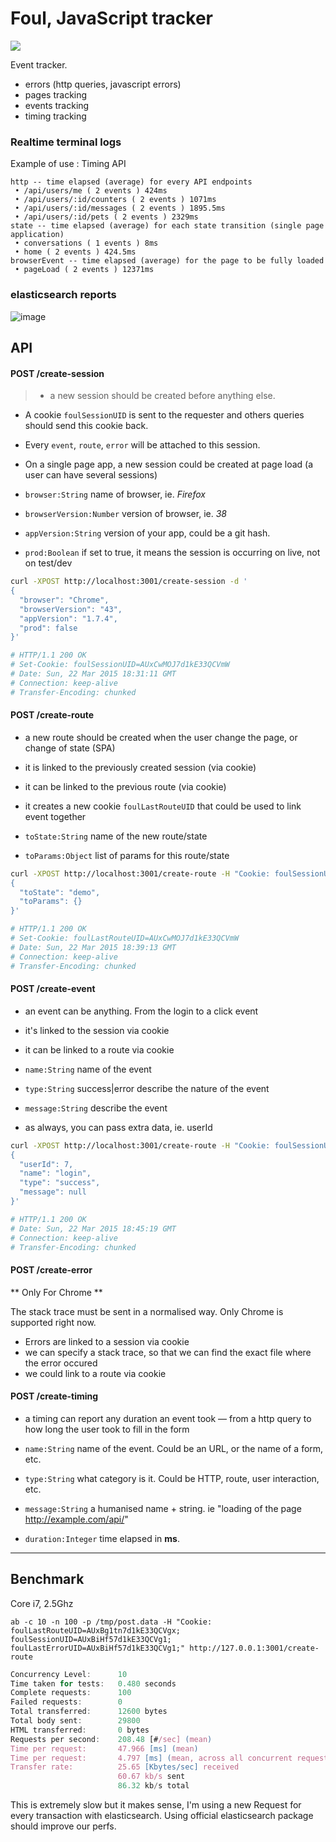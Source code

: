 # Foul, JavaScript tracker

[![](http://www.commitstrip.com/wp-content/uploads/2015/03/Strip-Debug-mail-650-finalenglish1.jpg)](http://www.commitstrip.com/en/2015/03/23/brace-yourself-debug-is-coming/)

Event tracker.

 - errors (http queries, javascript errors)
 - pages tracking
 - events tracking
 - timing tracking


### Realtime terminal logs


Example of use : Timing API

```
http -- time elapsed (average) for every API endpoints
 • /api/users/me ( 2 events ) 424ms
 • /api/users/:id/counters ( 2 events ) 1071ms
 • /api/users/:id/messages ( 2 events ) 1895.5ms
 • /api/users/:id/pets ( 2 events ) 2329ms
state -- time elapsed (average) for each state transition (single page application)
 • conversations ( 1 events ) 8ms
 • home ( 2 events ) 424.5ms
browserEvent -- time elapsed (average) for the page to be fully loaded
 • pageLoad ( 2 events ) 12371ms
 ```


### elasticsearch reports

![image](https://s3-eu-west-1.amazonaws.com/uploads-eu.hipchat.com/106644/786095/X36wM0KRMcUwW4A/Screen%20Shot%202015-03-18%20at%2021.46.46.png)

## API

#### POST /create-session

> - a new session should be created before anything else.
- A cookie `foulSessionUID` is sent to the requester and others queries should send this cookie back.
- Every `event`, `route`, `error` will be attached to this session.
- On a single page app, a new session could be created at page load (a user can have several sessions)

- `browser:String` name of browser, ie. _Firefox_
- `browserVersion:Number` version of browser, ie. _38_
- `appVersion:String` version of your app, could be a git hash.
- `prod:Boolean` if set to true, it means the session is occurring on live, not on test/dev

```bash
curl -XPOST http://localhost:3001/create-session -d '
{
  "browser": "Chrome",
  "browserVersion": "43",
  "appVersion": "1.7.4",
  "prod": false
}'

# HTTP/1.1 200 OK
# Set-Cookie: foulSessionUID=AUxCwMOJ7d1kE33QCVmW
# Date: Sun, 22 Mar 2015 18:31:11 GMT
# Connection: keep-alive
# Transfer-Encoding: chunked
```


#### POST /create-route

>
  - a new route should be created when the user change the page, or change of state (SPA)
  - it is linked to the previously created session (via cookie)
  - it can be linked to the previous route (via cookie)
  - it creates a new cookie `foulLastRouteUID` that could be used to link event together

- `toState:String` name of the new route/state
- `toParams:Object` list of params for this route/state

```bash
curl -XPOST http://localhost:3001/create-route -H "Cookie: foulSessionUID=AUxCwMOJ7d1kE33QCVmW" -d '
{
  "toState": "demo",
  "toParams": {}
}'

# HTTP/1.1 200 OK
# Set-Cookie: foulLastRouteUID=AUxCwMOJ7d1kE33QCVmW
# Date: Sun, 22 Mar 2015 18:39:13 GMT
# Connection: keep-alive
# Transfer-Encoding: chunked
```

#### POST /create-event

>
  - an event can be anything. From the login to a click event
  - it's linked to the session via cookie
  - it can be linked to a route via cookie

- `name:String` name of the event
- `type:String` success|error describe the nature of the event
- `message:String` describe the event
- as always, you can pass extra data, ie. userId

```bash
curl -XPOST http://localhost:3001/create-route -H "Cookie: foulSessionUID=AUxCwMOJ7d1kE33QCVmW" -d '
{
  "userId": 7,
  "name": "login",
  "type": "success",
  "message": null
}'

# HTTP/1.1 200 OK
# Date: Sun, 22 Mar 2015 18:45:19 GMT
# Connection: keep-alive
# Transfer-Encoding: chunked
```

#### POST /create-error

** Only For Chrome **

The stack trace must be sent in a normalised way. Only Chrome is supported right now.

>
  - Errors are linked to a session via cookie
  - we can specify a stack trace, so that we can find the exact file where the error occured
  - we could link to a route via cookie


#### POST /create-timing

>
- a timing can report any duration an event took — from a http query to how long the user took to fill in the form

- `name:String` name of the event. Could be an URL, or the name of a form, etc.
- `type:String` what category is it. Could be HTTP, route, user interaction, etc.
- `message:String` a humanised name + string. ie "loading of the page http://example.com/api/"
- `duration:Integer` time elapsed in **ms**.




***

## Benchmark

Core i7, 2.5Ghz

`ab -c 10 -n 100 -p /tmp/post.data -H "Cookie: foulLastRouteUID=AUxBg1tn7d1kE33QCVgx; foulSessionUID=AUxBiHf57d1kE33QCVg1; foulLastErrorUID=AUxBiHf57d1kE33QCVg1;" http://127.0.0.1:3001/create-route`


```javascript
Concurrency Level:      10
Time taken for tests:   0.480 seconds
Complete requests:      100
Failed requests:        0
Total transferred:      12600 bytes
Total body sent:        29800
HTML transferred:       0 bytes
Requests per second:    208.48 [#/sec] (mean)
Time per request:       47.966 [ms] (mean)
Time per request:       4.797 [ms] (mean, across all concurrent requests)
Transfer rate:          25.65 [Kbytes/sec] received
                        60.67 kb/s sent
                        86.32 kb/s total
```

This is extremely slow but it makes sense, I'm using a new Request for every transaction with elasticsearch. Using official elasticsearch package should improve our perfs.
